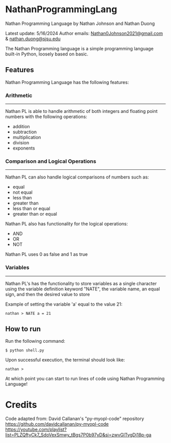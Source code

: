 NathanProgrammingLang
=====
Nathan Programming Language by Nathan Johnson and Nathan Duong

Latest update: 5/16/2024
Author emails: Nathan0Johnson2021@gmail.com & nathan.duong@sjsu.edu

The Nathan Programming language is a simple programming language built-in Python, loosely based on basic.

## Features

Nathan Programming Language has the following features:

### Arithmetic
--------

Nathan PL is able to handle arithmetic of both integers and floating point numbers with the following operations:
- addition
- subtraction
- multiplication
- division
- exponents


### Comparison and Logical Operations
--------

Nathan PL can also handle logical comparisons of numbers such as:
- equal
- not equal
- less than
- greater than
- less than or equal
- greater than or equal

Nathan PL also has functionality for the logical operations:
- AND
- OR
- NOT

Nathan PL uses 0 as false and 1 as true

### Variables
--------

Nathan PL's has the functionality to store variables as a single character using the variable definition keyword "NATE", the variable name, an equal sign, and then the desired value to store

Example of setting the variable 'a' equal to the value 21:

```
nathan > NATE a = 21
```

## How to run

Run the following command:

```
$ python shell.py
```

Upon successful execution, the terminal should look like:

```
nathan > 
```

At which point you can start to run lines of code using Nathan Programming Language!

##
Credits
=====
Code adapted from:
David Callanan's "py-myopl-code" repository <br />
https://github.com/davidcallanan/py-myopl-code <br />
https://youtube.com/playlist?list=PLZQftyCk7_SdoVexSmwy_tBgs7P0b97yD&si=zwvGlTvgDj18p-ga
